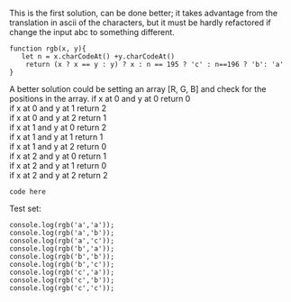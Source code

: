 This is the first solution, can be done better; it takes advantage from the translation in ascii of the characters, but it must be hardly refactored if change the input abc to something different.  
```
function rgb(x, y){
   let n = x.charCodeAt() +y.charCodeAt()
    return (x ? x == y : y) ? x : n == 195 ? 'c' : n==196 ? 'b': 'a'
}
```
A better solution could be setting an array [R, G, B] and check for the positions in the array. 
if x at 0 and y at 0 return 0  
if x at 0 and y at 1 return 2  
if x at 0 and y at 2 return 1  
if x at 1 and y at 0 return 2  
if x at 1 and y at 1 return 1  
if x at 1 and y at 2 return 0  
if x at 2 and y at 0 return 1  
if x at 2 and y at 1 return 0  
if x at 2 and y at 2 return 2  
```
code here
```
Test set:
```
console.log(rgb('a','a'));
console.log(rgb('a','b'));
console.log(rgb('a','c'));
console.log(rgb('b','a'));
console.log(rgb('b','b'));
console.log(rgb('b','c'));
console.log(rgb('c','a'));
console.log(rgb('c','b'));
console.log(rgb('c','c'));
```
